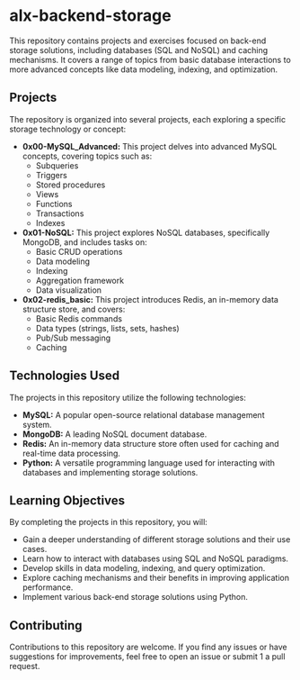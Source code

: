 # alx-backend-storage

This repository contains projects and exercises focused on back-end storage solutions, including databases (SQL and NoSQL) and caching mechanisms. It covers a range of topics from basic database interactions to more advanced concepts like data modeling, indexing, and optimization.

## Projects

The repository is organized into several projects, each exploring a specific storage technology or concept:

* **0x00-MySQL_Advanced:** This project delves into advanced MySQL concepts, covering topics such as:
    * Subqueries
    * Triggers
    * Stored procedures
    * Views
    * Functions
    * Transactions
    * Indexes
* **0x01-NoSQL:** This project explores NoSQL databases, specifically MongoDB, and includes tasks on:
    * Basic CRUD operations
    * Data modeling
    * Indexing
    * Aggregation framework
    * Data visualization
* **0x02-redis_basic:** This project introduces Redis, an in-memory data structure store, and covers:
    * Basic Redis commands
    * Data types (strings, lists, sets, hashes)
    * Pub/Sub messaging
    * Caching

## Technologies Used

The projects in this repository utilize the following technologies:

* **MySQL:** A popular open-source relational database management system.
* **MongoDB:** A leading NoSQL document database.
* **Redis:** An in-memory data structure store often used for caching and real-time data processing.
* **Python:** A versatile programming language used for interacting with databases and implementing storage solutions.

## Learning Objectives

By completing the projects in this repository, you will:

* Gain a deeper understanding of different storage solutions and their use cases.
* Learn how to interact with databases using SQL and NoSQL paradigms.
* Develop skills in data modeling, indexing, and query optimization.
* Explore caching mechanisms and their benefits in improving application performance.
* Implement various back-end storage solutions using Python.

## Contributing

Contributions to this repository are welcome. If you find any issues or have suggestions for improvements, feel free to open an issue or submit 1  a pull request.
